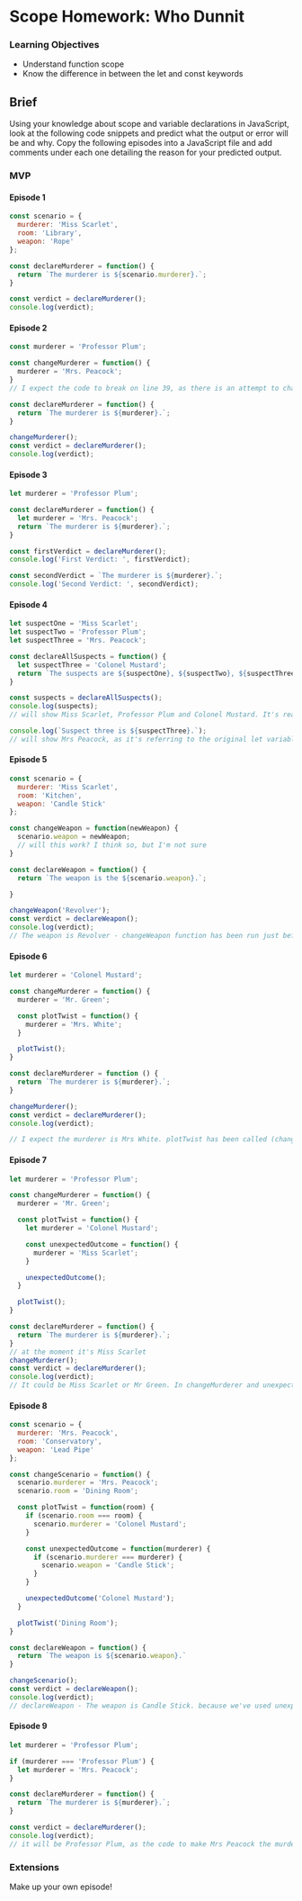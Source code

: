 # Scope Homework: Who Dunnit

### Learning Objectives

- Understand function scope
- Know the difference in between the let and const keywords

## Brief

Using your knowledge about scope and variable declarations in JavaScript, look at the following code snippets and predict what the output or error will be and why. Copy the following episodes into a JavaScript file and add comments under each one detailing the reason for your predicted output.

### MVP

#### Episode 1

```js
const scenario = {
  murderer: 'Miss Scarlet',
  room: 'Library',
  weapon: 'Rope'
};

const declareMurderer = function() {
  return `The murderer is ${scenario.murderer}.`;
}

const verdict = declareMurderer();
console.log(verdict);
```
<!-- should show that Miss Scarlet is the murderer.  -->


#### Episode 2

```js
const murderer = 'Professor Plum';

const changeMurderer = function() {
  murderer = 'Mrs. Peacock';
}
// I expect the code to break on line 39, as there is an attempt to change a constant, murderer.

const declareMurderer = function() {
  return `The murderer is ${murderer}.`;
}

changeMurderer();
const verdict = declareMurderer();
console.log(verdict);
```

#### Episode 3

```js
let murderer = 'Professor Plum';

const declareMurderer = function() {
  let murderer = 'Mrs. Peacock';
  return `The murderer is ${murderer}.`;
}

const firstVerdict = declareMurderer();
console.log('First Verdict: ', firstVerdict);

const secondVerdict = `The murderer is ${murderer}.`;
console.log('Second Verdict: ', secondVerdict);
```

<!-- i predict it will declare Mrs. Peacock then Professor Plum as the murderer. declareMurderer is making a change to the murderer, whilst secondVerdict is just going directly to the original let variable -->


#### Episode 4

```js
let suspectOne = 'Miss Scarlet';
let suspectTwo = 'Professor Plum';
let suspectThree = 'Mrs. Peacock';

const declareAllSuspects = function() {
  let suspectThree = 'Colonel Mustard';
  return `The suspects are ${suspectOne}, ${suspectTwo}, ${suspectThree}.`;
}

const suspects = declareAllSuspects();
console.log(suspects);
// will show Miss Scarlet, Professor Plum and Colonel Mustard. It's reading the original let statements, then making a change to suspectThree. since they are let statements, it's ok to change Colonel Mustard.

console.log(`Suspect three is ${suspectThree}.`);
// will show Mrs Peacock, as it's referring to the original let variable for suspectThree
```

#### Episode 5

```js
const scenario = {
  murderer: 'Miss Scarlet',
  room: 'Kitchen',
  weapon: 'Candle Stick'
};

const changeWeapon = function(newWeapon) {
  scenario.weapon = newWeapon;
  // will this work? I think so, but I'm not sure
}

const declareWeapon = function() {
  return `The weapon is the ${scenario.weapon}.`;

}

changeWeapon('Revolver');
const verdict = declareWeapon();
console.log(verdict);
// The weapon is Revolver - changeWeapon function has been run just before the verdict, and because scenario.weapon is not changing the structure of scenario, it's okay to make the change.
```

#### Episode 6

```js
let murderer = 'Colonel Mustard';

const changeMurderer = function() {
  murderer = 'Mr. Green';

  const plotTwist = function() {
    murderer = 'Mrs. White';
  }

  plotTwist();
}

const declareMurderer = function () {
  return `The murderer is ${murderer}.`;
}

changeMurderer();
const verdict = declareMurderer();
console.log(verdict);

// I expect the murderer is Mrs White. plotTwist has been called (changing the murderer to Mrs White), and it's okay to do this because the original variable was created using let. because Mrs White cannot be changed, the changeMurderer function won't work.
```

#### Episode 7

```js
let murderer = 'Professor Plum';

const changeMurderer = function() {
  murderer = 'Mr. Green';

  const plotTwist = function() {
    let murderer = 'Colonel Mustard';

    const unexpectedOutcome = function() {
      murderer = 'Miss Scarlet';
    }

    unexpectedOutcome();
  }

  plotTwist();
}

const declareMurderer = function() {
  return `The murderer is ${murderer}.`;
}
// at the moment it's Miss Scarlet
changeMurderer();
const verdict = declareMurderer();
console.log(verdict);
// It could be Miss Scarlet or Mr Green. In changeMurderer and unexpectedOutcome, murderer is not the constant itself (the function is?). So, I'm going with Mr Green.
```

#### Episode 8

```js
const scenario = {
  murderer: 'Mrs. Peacock',
  room: 'Conservatory',
  weapon: 'Lead Pipe'
};

const changeScenario = function() {
  scenario.murderer = 'Mrs. Peacock';
  scenario.room = 'Dining Room';

  const plotTwist = function(room) {
    if (scenario.room === room) {
      scenario.murderer = 'Colonel Mustard';
    }

    const unexpectedOutcome = function(murderer) {
      if (scenario.murderer === murderer) {
        scenario.weapon = 'Candle Stick';
      }
    }

    unexpectedOutcome('Colonel Mustard');
  }

  plotTwist('Dining Room');
}

const declareWeapon = function() {
  return `The weapon is ${scenario.weapon}.`
}

changeScenario();
const verdict = declareWeapon();
console.log(verdict);
// declareWeapon - The weapon is Candle Stick. because we've used unexpectedOutcome
```

#### Episode 9

```js
let murderer = 'Professor Plum';

if (murderer === 'Professor Plum') {
  let murderer = 'Mrs. Peacock';
}

const declareMurderer = function() {
  return `The murderer is ${murderer}.`;
}

const verdict = declareMurderer();
console.log(verdict);
// it will be Professor Plum, as the code to make Mrs Peacock the murderer is trapped inside a block.
```

### Extensions

Make up your own episode!
